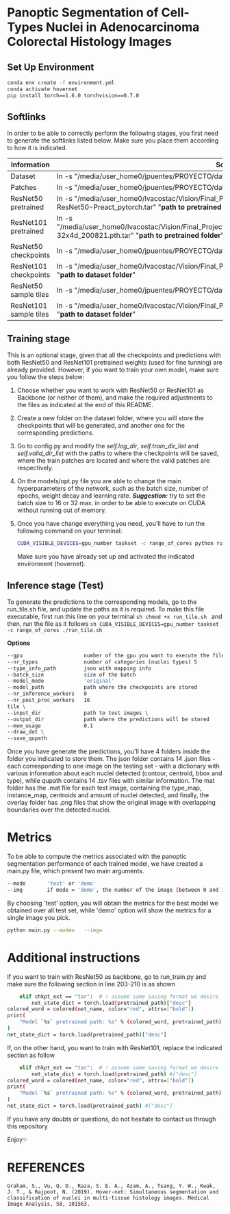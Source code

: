 # Panoptic Segmentation of Cell-Types Nuclei in Adenocarcinoma Colorectal Histology Images

## Set Up Environment

```sh
conda env create -f environment.yml
conda activate hovernet
pip install torch==1.6.0 torchvision==0.7.0
```
## Softlinks
In order to be able to correctly perform the following stages, you first need to generate the softlinks listed below. Make sure you place them according to how it is indicated.

| Information | Softlink |
| ------ | ------ |
| Dataset | ln -s "/media/user_home0/jpuentes/PROYECTO/dataset/CoNSeP/" "**path to dataset folder**"|
| Patches | ln -s "/media/user_home0/jpuentes/PROYECTO/dataset/training_data/ "**path to dataset folder**"|
| ResNet50 pretrained | ln -s "/media/user_home0/lvacostac/Vision/Final_Project/PROYECTO/hover_net/pretrained/ImageNet-ResNet50-Preact_pytorch.tar" "**path to pretrained folder**"|
| ResNet101 pretrained | ln -s "/media/user_home0/lvacostac/Vision/Final_Project/PROYECTO/hover_net/pretrained/nvidia_resnext101-32x4d_200821.pth.tar" "**path to pretrained folder**"|
| ResNet50 checkpoints | ln -s "/media/user_home0/jpuentes/PROYECTO/dataset/checkpoints/" "**path to dataset folder**"|
| ResNet101 checkpoints | ln -s "/media/user_home0/lvacostac/Vision/Final_Project/PROYECTO/hover_net/dataset/CHECKPOINTS/" "**path to dataset folder**"|
| ResNet50 sample tiles | ln -s "/media/user_home0/jpuentes/PROYECTO/dataset/sample_tiles/" "**path to dataset folder**"|
| ResNet101 sample tiles | ln -s "/media/user_home0/lvacostac/Vision/Final_Project/PROYECTO/hover_net/dataset/sample__tiles/" "**path to dataset folder**"|


## Training stage

This is an optional stage, given that all the checkpoints and predictions with both ResNet50 and ResNet101 pretrained weights (used for fine tunning) are already provided. However, if you want to train your own model, make sure you follow the steps below:

1. Choose whether you want to work with ResNet50 or ResNet101 as Backbone (or neither of them), and make the required adjustments to the files as indicated at the end of this README.
2. Create a new folder on the dataset folder, where you will store the checkpoints that will be generated, and another one for the corresponding predictions.
3. Go to config.py and modify the _self.log_dir_, _self.train_dir_list_ and _self.valid_dir_list_ with the paths to where the checkpoints will be saved, where the train patches are located and where the valid patches are respectively.
4. On the models/opt.py file you are able to change the main hyperparameters of the network, such as the batch size, number of epochs, weight decay and learning rate.  **_Suggestion:_** try to set the batch size to 16 or 32 max. in order to be able to execute on CUDA without running out of memory.
5. Once you have change everything you need, you'll have to run the following command on your terminal:

    ```sh
    CUDA_VISIBLE_DEVICES=gpu_number taskset -c range_of_cores python run_train.py
    ```
    Make sure you have already set up and activated the indicated environment (hovernet).

## Inference stage (Test)

To generate the predictions to the corresponding models, go to the run_tile.sh file, and update the paths as it is required. To make this file executable, first run this line on your terminal
    ```sh
    chmod +x run_tile.sh
    ```
    and then, run the file as it follows
    ```sh
    CUDA_VISIBLE_DEVICES=gpu_number taskset -c range_of_cores ./run_tile.sh
    ```
    
**Options**
```sh
--gpu                    number of the gpu you want to execute the file 
--nr_types               number of categories (nuclei types) 5  
--type_info_path         json with mapping info
--batch_size             size of the batch
--model_mode             'original' 
--model_path             path where the checkpoints are stored 
--nr_inference_workers   8 
--nr_post_proc_workers   16 
tile \
--input_dir              path to test images \
--output_dir             path where the predictions will be stored
--mem_usage              0.1
--draw_dot \
--save_qupath
```

Once you have generate the predictions, you'll have 4 folders inside the folder you indicated to store them. The json folder contains 14 .json files - each corresponding to one image on the testing set - with a dictionary with various information about each nuclei detected (contour, centroid, bbox and type), while qupath contains 14 .tsv files with similar information. The mat folder has the .mat file for each test image, containing the type_map, instance_map, centroids and amount of nuclei detected, and finally, the overlay folder has .png files that show the original image with overlapping boundaries over the detected nuclei.

# Metrics
To be able to compute the metrics associated with the panoptic segmentation performance of each trained model, we have created a main.py file, which present two main arguments.

```sh
--mode       'test' or 'demo'
--img        if mode = 'demo', the number of the image (between 0 and 14) 
```

By choosing 'test' option, you will obtain the metrics for the best model we obtained over all test set, while 'demo' option will show the metrics for a single image you pick.
```sh
python main.py --mode=   --img=
```
# Additional instructions

If you want to train with ResNet50 as backbone, go to run_train.py and make sure the following section in line 203-210 is as shown

```sh
    elif chkpt_ext == "tar":  # ! assume same saving format we desire
        net_state_dict = torch.load(pretrained_path)["desc"]
colored_word = colored(net_name, color="red", attrs=["bold"])
print(
    "Model `%s` pretrained path: %s" % (colored_word, pretrained_path)
)
net_state_dict = torch.load(pretrained_path)["desc"]
```
If, on the other hand, you want to train with ResNet101, replace the indicated section as follow

```sh
    elif chkpt_ext == "tar":  # ! assume same saving format we desire
        net_state_dict = torch.load(pretrained_path) #["desc"]
colored_word = colored(net_name, color="red", attrs=["bold"])
print(
    "Model `%s` pretrained path: %s" % (colored_word, pretrained_path)
)
net_state_dict = torch.load(pretrained_path) #["desc"]
```

 If you have any doubts or questions, do not hesitate to contact us through this repository
 
 Enjoy✨


# REFERENCES

```
Graham, S., Vu, Q. D., Raza, S. E. A., Azam, A., Tsang, Y. W., Kwak, J. T., & Rajpoot, N. (2019). Hover-net: Simultaneous segmentation and classification of nuclei in multi-tissue histology images. Medical Image Analysis, 58, 101563.
```

